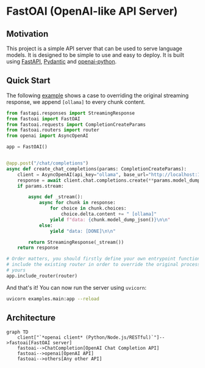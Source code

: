 # FastOAI (OpenAI-like API Server)

## Motivation

This project is a simple API server that can be used to serve language models.
It is designed to be simple to use and easy to deploy. It is built using
[FastAPI](https://fastapi.tiangolo.com/), [Pydantic](https://docs.pydantic.dev/)
and [openai-python](https://github.com/openai/openai-python).

## Quick Start

The following [example](./examples/main.py) shows a case to overriding the
original streaming response, we append `[ollama]` to every chunk content.


```python
from fastapi.responses import StreamingResponse
from fastoai import FastOAI
from fastoai.requests import CompletionCreateParams
from fastoai.routers import router
from openai import AsyncOpenAI

app = FastOAI()


@app.post("/chat/completions")
async def create_chat_completions(params: CompletionCreateParams):
    client = AsyncOpenAI(api_key="ollama", base_url="http://localhost:11434/v1")
    response = await client.chat.completions.create(**params.model_dump())
    if params.stream:

        async def _stream():
            async for chunk in response:
                for choice in chunk.choices:
                    choice.delta.content += " [ollama]"
                yield f"data: {chunk.model_dump_json()}\n\n"
            else:
                yield "data: [DONE]\n\n"

        return StreamingResponse(_stream())
    return response

# Order matters, you should firstly define your own entrypoint functions, then
# include the existing router in order to override the original process with
# yours
app.include_router(router)
```

And that's it! You can now run the server using `uvicorn`:

```bash
uvicorn examples.main:app --reload
```

## Architecture

```mermaid
graph TD
    client["`*openai client* (Python/Node.js/RESTful)`"]-->fastoai[FastOAI server]
    fastoai-->ChatCompletion[OpenAI Chat Completion API]
    fastoai-->openai[OpenAI API]
    fastoai-->others[Any other API]
```
